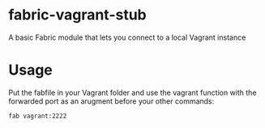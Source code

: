 # fabric-vagrant-stub
A basic Fabric module that lets you connect to a local Vagrant instance

# Usage

Put the fabfile in your Vagrant folder and use the vagrant function with the 
forwarded port as an arugment before your other commands:

```bash
fab vagrant:2222 
```
